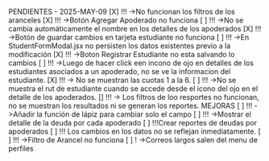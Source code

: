 PENDIENTES - 2025-MAY-09
[X] !!! ->No funcionan los filtros de los aranceles
[X] !!! ->Botón Agregar Apoderado no funciona
[ ] !!! ->No se cambia automáticamente el nombre en los detalles de los apoderados
[X] !!! ->Botón de guardar cambios en tarjeta estudiante no funciona
[ ] !!! ->En StudentFormModal.jsx no persisten los datos existentes previo a la modificación
[X] !!! ->Boton Registrar Estudiante no esta salvando lo cambios
[ ] !!! ->Luego de hacer click een incono de ojo en detalles de los estudiantes asociados a un apoderado, no se ve la informacion del estudiante.
[X] !!! -> No se muestran las cuotas 1 a la 6.
[ ] !!! ->No se muestra el rut de estudiante cuando se accede desde el icono del ojo en el detalle de los apoderados.
[] !!! -> Los filtros de loo resportes no funcionan, no se muestran los resultados ni se generan los reportes.
MEJORAS
[ ] !!! ->Añadir la función de lápiz para cambiar solo el campo
[ ] !!! ->Mostrar el detalle de la deuda por cada apoderado
[ ] !!!Crear reportes de deudas por apoderados
[ ] !!! Los cambios en los datos no se reflejan inmediatamente.
[ ] !!! ->Filtro de Arancel no funciona
[ ] !   ->Correos largos salen del menu de perfiles
